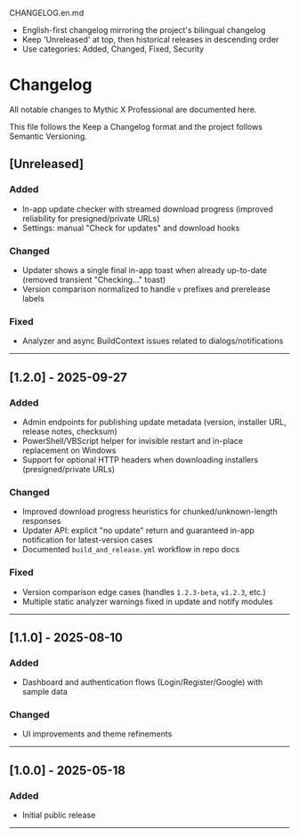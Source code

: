 
  CHANGELOG.en.md
  - English-first changelog mirroring the project's bilingual changelog
  - Keep 'Unreleased' at top, then historical releases in descending order
  - Use categories: Added, Changed, Fixed, Security
# Changelog

All notable changes to Mythic X Professional are documented here.

This file follows the Keep a Changelog format and the project follows Semantic Versioning.

## [Unreleased]

### Added
- In-app update checker with streamed download progress (improved reliability for presigned/private URLs)
- Settings: manual "Check for updates" and download hooks

### Changed
- Updater shows a single final in-app toast when already up-to-date (removed transient "Checking..." toast)
- Version comparison normalized to handle `v` prefixes and prerelease labels

### Fixed
- Analyzer and async BuildContext issues related to dialogs/notifications

---

## [1.2.0] - 2025-09-27

### Added
- Admin endpoints for publishing update metadata (version, installer URL, release notes, checksum)
- PowerShell/VBScript helper for invisible restart and in-place replacement on Windows
- Support for optional HTTP headers when downloading installers (presigned/private URLs)

### Changed
- Improved download progress heuristics for chunked/unknown-length responses
- Updater API: explicit "no update" return and guaranteed in-app notification for latest-version cases
- Documented `build_and_release.yml` workflow in repo docs

### Fixed
- Version comparison edge cases (handles `1.2.3-beta`, `v1.2.3`, etc.)
- Multiple static analyzer warnings fixed in update and notify modules

---

## [1.1.0] - 2025-08-10

### Added
- Dashboard and authentication flows (Login/Register/Google) with sample data

### Changed
- UI improvements and theme refinements

---

## [1.0.0] - 2025-05-18

### Added
- Initial public release

---
